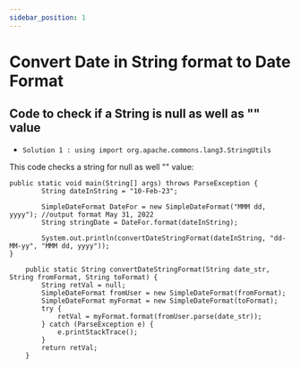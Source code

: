 ```yaml
---
sidebar_position: 1
---
```


# Convert Date in String format to Date Format

## Code to check if a String is null as well as "" value

- `Solution 1 : using import org.apache.commons.lang3.StringUtils`

This code checks a string for null as well "" value:

```
public static void main(String[] args) throws ParseException {
        String dateInString = "10-Feb-23";

        SimpleDateFormat DateFor = new SimpleDateFormat("MMM dd, yyyy"); //output format May 31, 2022
        String stringDate = DateFor.format(dateInString);

        System.out.println(convertDateStringFormat(dateInString, "dd-MM-yy", "MMM dd, yyyy"));
}

    public static String convertDateStringFormat(String date_str, String fromFormat, String toFormat) {
        String retVal = null;
        SimpleDateFormat fromUser = new SimpleDateFormat(fromFormat);
        SimpleDateFormat myFormat = new SimpleDateFormat(toFormat);
        try {
            retVal = myFormat.format(fromUser.parse(date_str));
        } catch (ParseException e) {
            e.printStackTrace();
        }
        return retVal;
    }
```
